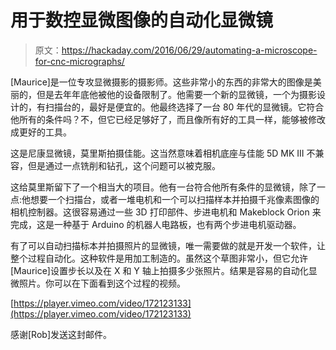 # 用于数控显微图像的自动化显微镜

> 原文：<https://hackaday.com/2016/06/29/automating-a-microscope-for-cnc-micrographs/>

[Maurice]是一位专攻显微摄影的摄影师。这些非常小的东西的非常大的图像是美丽的，但是去年年底他被他的设备限制了。他需要一个新的显微镜，一个为摄影设计的，有扫描台的，最好是便宜的。他最终选择了一台 80 年代的显微镜。它符合他所有的条件吗？不，但它已经足够好了，而且像所有好的工具一样，能够被修改成更好的工具。

这是尼康显微镜，莫里斯拍摄佳能。这当然意味着相机底座与佳能 5D MK III 不兼容，但是通过一点铣削和钻孔，这个问题可以被克服。

这给莫里斯留下了一个相当大的项目。他有一台符合他所有条件的显微镜，除了一点:他想要一个扫描台，或者一堆电机和一个可以扫描样本并拍摄千兆像素图像的相机控制器。这很容易通过一些 3D 打印部件、步进电机和 Makeblock Orion 来完成，这是一种基于 Arduino 的机器人电路板，也有两个步进电机驱动器。

有了可以自动扫描标本并拍摄照片的显微镜，唯一需要做的就是开发一个软件，让整个过程自动化。这种软件是用加工制造的。虽然这个草图非常小，但它允许[Maurice]设置步长以及在 X 和 Y 轴上拍摄多少张照片。结果是容易的自动化显微照片。你可以在下面看到这个过程的视频。

[https://player.vimeo.com/video/172123133](https://player.vimeo.com/video/172123133)

感谢[Rob]发送这封邮件。